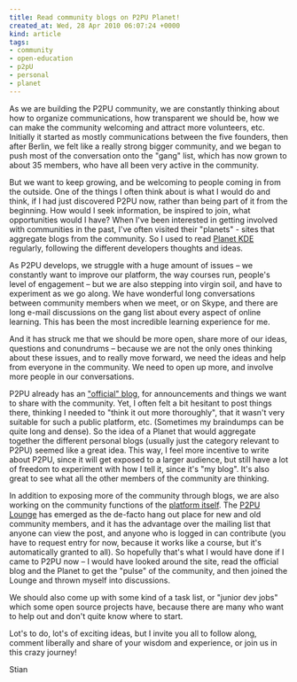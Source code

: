 ```yaml
---
title: Read community blogs on P2PU Planet!
created_at: Wed, 28 Apr 2010 06:07:24 +0000
kind: article
tags:
- community
- open-education
- p2pU
- personal
- planet
---
```


As we are building the P2PU community, we are constantly thinking about
how to organize communications, how transparent we should be, how we can
make the community welcoming and attract more volunteers, etc. Initially
it started as mostly communications between the five founders, then
after Berlin, we felt like a really strong bigger community, and we
began to push most of the conversation onto the "gang" list, which has
now grown to about 35 members, who have all been very active in the
community.

But we want to keep growing, and be welcoming to people coming in from
the outside. One of the things I often think about is what I would do
and think, if I had just discovered P2PU now, rather than being part of
it from the beginning. How would I seek information, be inspired to
join, what opportunities would I have? When I've been interested in
getting involved with communities in the past, I've often visited their
"planets" - sites that aggregate blogs from the community. So I used to
read [Planet KDE](http://www.planetkde.org/) regularly, following the
different developers thoughts and ideas.

As P2PU develops, we struggle with a huge amount of issues – we
constantly want to improve our platform, the way courses run, people's
level of engagement – but we are also stepping into virgin soil, and
have to experiment as we go along. We have wonderful long conversations
between community members when we meet, or on Skype, and there are long
e-mail discussions on the gang list about every aspect of online
learning. This has been the most incredible learning experience for me.

And it has struck me that we should be more open, share more of our
ideas, questions and conundrums – because we are not the only ones
thinking about these issues, and to really move forward, we need the
ideas and help from everyone in the community. We need to open up more,
and involve more people in our conversations.

P2PU already has an ["official" blog](http://blogs.p2pu.org), for
announcements and things we want to share with the community. Yet, I
often felt a bit hesitant to post things there, thinking I needed to
"think it out more thoroughly", that it wasn't very suitable for such a
public platform, etc. (Sometimes my braindumps can be quite long and
dense). So the idea of a Planet that would aggregate together the
different personal blogs (usually just the category relevant to P2PU)
seemed like a great idea. This way, I feel more incentive to write about
P2PU, since it will get exposed to a larger audience, but still have a
lot of freedom to experiment with how I tell it, since it's "my blog".
It's also great to see what all the other members of the community are
thinking.

In addition to exposing more of the community through blogs, we are also
working on the community functions of the [platform
itself](http://p2pu.org). The [P2PU
Lounge](http://p2pu.org/p2pu-lounge-mar-2010) has emerged as the
de-facto hang out place for new and old community members, and it has
the advantage over the mailing list that anyone can view the post, and
anyone who is logged in can contribute (you have to request entry for
now, because it works like a course, but it's automatically granted to
all). So hopefully that's what I would have done if I came to P2PU now –
I would have looked around the site, read the official blog and the
Planet to get the "pulse" of the community, and then joined the Lounge
and thrown myself into discussions.

We should also come up with some kind of a task list, or "junior dev
jobs" which some open source projects have, because there are many who
want to help out and don't quite know where to start.

Lot's to do, lot's of exciting ideas, but I invite you all to follow
along, comment liberally and share of your wisdom and experience, or
join us in this crazy journey!

Stian
